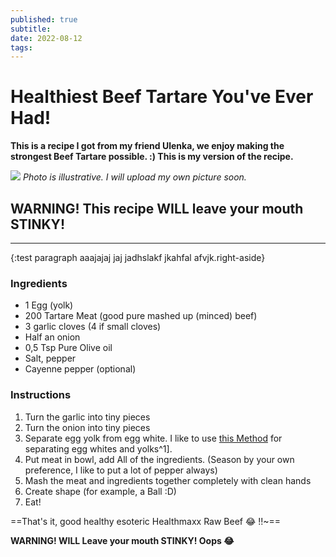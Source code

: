 ```yaml
---
published: true
subtitle:
date: 2022-08-12
tags:
---
```


# Healthiest Beef Tartare You've Ever Had!

**This is a recipe I got from my friend Ulenka, we enjoy making the strongest Beef Tartare possible. :) This is my version of the recipe.**

![](/images/beeftartare.png)
*Photo is illustrative. I will upload my own picture soon.*

## WARNING! This recipe WILL leave your mouth STINKY!

---

{:test paragraph aaajajaj jaj jadhslakf jkahfal afvjk.right-aside}

### Ingredients

* 1 Egg (yolk)
* 200 Tartare Meat (good pure mashed up (minced) beef)
* 3 garlic cloves (4 if small cloves)
* Half an onion
* 0,5 Tsp Pure Olive oil
* Salt, pepper
* Cayenne pepper (optional)

### Instructions

1. Turn the garlic into tiny pieces
2. Turn the onion into tiny pieces
3. Separate egg yolk from egg white. 
I like to use [this Method](https://www.youtube.com/watch?v=yAGX-54iR30) for separating egg whites and yolks^1].
4. Put meat in bowl, add All of the ingredients. (Season by your own preference, I like to put a lot of pepper always)
5. Mash the meat and ingredients together completely with clean hands
6. Create shape (for example, a Ball :D)
7. Eat!

==That's it, good healthy esoteric Healthmaxx Raw Beef :joy: !!~==

**__WARNING! WILL Leave your mouth STINKY! Oops :joy:__**
